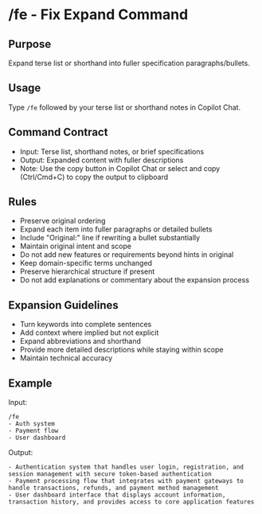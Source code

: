 # /fe - Fix Expand Command

## Purpose
Expand terse list or shorthand into fuller specification paragraphs/bullets.

## Usage
Type `/fe` followed by your terse list or shorthand notes in Copilot Chat.

## Command Contract
- Input: Terse list, shorthand notes, or brief specifications
- Output: Expanded content with fuller descriptions
- Note: Use the copy button in Copilot Chat or select and copy (Ctrl/Cmd+C) to copy the output to clipboard

## Rules
- Preserve original ordering
- Expand each item into fuller paragraphs or detailed bullets
- Include "Original:" line if rewriting a bullet substantially
- Maintain original intent and scope
- Do not add new features or requirements beyond hints in original
- Keep domain-specific terms unchanged
- Preserve hierarchical structure if present
- Do not add explanations or commentary about the expansion process

## Expansion Guidelines
- Turn keywords into complete sentences
- Add context where implied but not explicit
- Expand abbreviations and shorthand
- Provide more detailed descriptions while staying within scope
- Maintain technical accuracy

## Example
Input: 
```
/fe 
- Auth system
- Payment flow
- User dashboard
```

Output:
```
- Authentication system that handles user login, registration, and session management with secure token-based authentication
- Payment processing flow that integrates with payment gateways to handle transactions, refunds, and payment method management
- User dashboard interface that displays account information, transaction history, and provides access to core application features
```